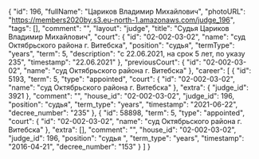 {
    "id": 196,
    "fullName": "Цариков Владимир Михайлович",
    "photoURL": "https://members2020by.s3.eu-north-1.amazonaws.com/judge_196",
    "tags": [],
    "comment": "",
    "layout": "judge",
    "title": "Судья Цариков Владимир Михайлович",
    "court": {
        "id": "02-002-03-02",
        "name": "суд Октябрьского района г. Витебска",
        "position": "судья",
        "termType": "years",
        "term": 5,
        "description": "c 22.06.2021, на срок 5 лет, по указу 235",
        "timestamp": "22.06.2021"
    },
    "previousCourt": {
        "id": "02-002-03-02",
        "name": "суд Октябрьского района г. Витебска"
    },
    "career": [
        {
            "id": 5193,
            "term": 5,
            "type": "appointed",
            "court": {
                "id": "02-002-03-02",
                "name": "суд Октябрьского района г. Витебска"
            },
            "extra": {
                "judge_id": 3921
            },
            "comment": "",
            "house_id": "02-002-03-02",
            "judge_id": 196,
            "position": "судья",
            "term_type": "years",
            "timestamp": "2021-06-22",
            "decree_number": "235"
        },
        {
            "id": 58898,
            "term": 5,
            "type": "appointed",
            "court": {
                "id": "02-002-03-02",
                "name": "суд Октябрьского района г. Витебска"
            },
            "extra": [],
            "comment": "",
            "house_id": "02-002-03-02",
            "judge_id": 196,
            "position": "судья ",
            "term_type": "years",
            "timestamp": "2016-04-21",
            "decree_number": "153"
        }
    ]
}